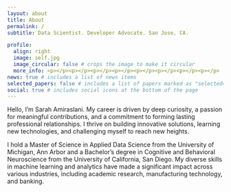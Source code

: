 ```yaml
---
layout: about
title: About
permalink: /
subtitle: Data Scientist. Developer Advocate. San Jose, CA.

profile:
  align: right
  image: self.jpg
  image_circular: false # crops the image to make it circular
  more_info: <p></p><p></p><p></p><p></p><p></p><p></p><p></p><p></p>
news: true # includes a list of news items
selected_papers: false # includes a list of papers marked as "selected={true}"
social: true # includes social icons at the bottom of the page
---
```


Hello, I’m Sarah Amiraslani. My career is driven by deep curiosity, a passion for meaningful contributions, and a commitment to forming lasting professional relationships. I thrive on building innovative solutions, learning new technologies, and challenging myself to reach new heights.

I hold a Master of Science in Applied Data Science from the University of Michigan, Ann Arbor and a Bachelor’s degree in Cognitive and Behavioral Neuroscience from the University of California, San Diego. My diverse skills in machine learning and analytics have made a significant impact across various industries, including academic research, manufacturing technology, and banking.
